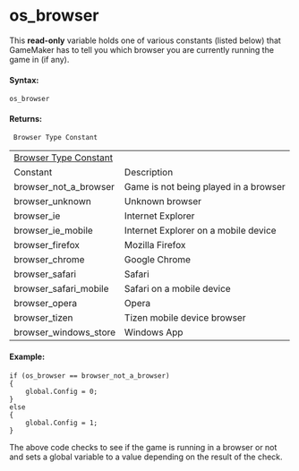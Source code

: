 # os_browser

This **read-only** variable holds one of various constants (listed
below) that GameMaker has to tell you which browser you are currently
running the game in (if any).

#### Syntax:

``` gml
os_browser
```

#### Returns:

``` gml
 Browser Type Constant
```

|                                                                                                        |                                       |
|--------------------------------------------------------------------------------------------------------|---------------------------------------|
|  [Browser Type Constant](../../../../GameMaker_Language/GML_Reference/OS_And_Compiler/os_browser)  |                                       |
| Constant                                                                                               | Description                           |
|  browser_not_a\_browser                                                                                | Game is not being played in a browser |
|  browser_unknown                                                                                       | Unknown browser                       |
|  browser_ie                                                                                            | Internet Explorer                     |
|  browser_ie_mobile                                                                                     | Internet Explorer on a mobile device  |
|  browser_firefox                                                                                       | Mozilla Firefox                       |
|  browser_chrome                                                                                        | Google Chrome                         |
|  browser_safari                                                                                        | Safari                                |
|  browser_safari_mobile                                                                                 | Safari on a mobile device             |
|  browser_opera                                                                                         | Opera                                 |
|  browser_tizen                                                                                         | Tizen mobile device browser           |
|  browser_windows_store                                                                                 | Windows App                           |

#### Example:

``` gml
if (os_browser == browser_not_a_browser)
{
    global.Config = 0;
}
else
{
    global.Config = 1;
}
```

The above code checks to see if the game is running in a browser or not
and sets a global variable to a value depending on the result of the
check.
